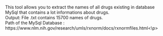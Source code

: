 
<p>This tool allows you to extract the names of all drugs existing in database MySql that contains 
a lot informations about drugs.<br />  
Output: File .txt contains 15700 names of drugs.<br />  
Path of the MySql Database : https://www.nlm.nih.gov/research/umls/rxnorm/docs/rxnormfiles.html<\p>
